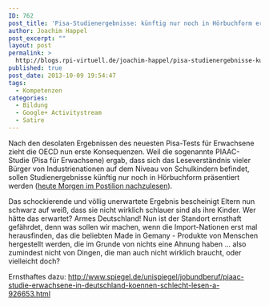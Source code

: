 ```yaml
---
ID: 762
post_title: 'Pisa-Studienergebnisse: künftig nur noch in Hörbuchform erhältlich'
author: Joachim Happel
post_excerpt: ""
layout: post
permalink: >
  http://blogs.rpi-virtuell.de/joachim-happel/pisa-studienergebnisse-kuenftig-nur-noch-in-hoerbuchform-erhaeltlich/
published: true
post_date: 2013-10-09 19:54:47
tags:
  - Kompetenzen
categories:
  - Bildung
  - Google+ Activitystream
  - Satire
---
```

Nach den desolaten Ergebnissen des neuesten Pisa-Tests für Erwachsene zieht die OECD nun erste Konsequenzen. Weil die sogenannte PIAAC-Studie (Pisa für Erwachsene) ergab, dass sich das Leseverständnis vieler Bürger von Industrienationen auf dem Niveau von Schulkindern befindet, sollen Studienergebnisse künftig nur noch in Hörbuchform präsentiert werden (<a href="http://www.der-postillon.com/2013/10/pisa-studienergebnisse-kunftig-nur-noch.html">heute Morgen im Postilion nachzulesen</a>).

Das schockierende und völlig unerwartete Ergebnis bescheinigt Eltern nun schwarz auf weiß, dass sie nicht wirklich schlauer sind als ihre Kinder. Wer hätte das erwartet? Armes Deutschland! Nun ist der Standort ernsthaft gefährdet, denn was sollen wir machen, wenn die Import-Nationen erst mal herausfinden, das die beliebten Made in Gemany - Produkte von Menschen hergestellt werden, die im Grunde von nichts eine Ahnung haben ... also zumindest nicht von Dingen, die man auch nicht wirklich braucht, oder vielleicht doch?

Ernsthaftes dazu: <a href="http://www.spiegel.de/unispiegel/jobundberuf/piaac-studie-erwachsene-in-deutschland-koennen-schlecht-lesen-a-926653.html">http://www.spiegel.de/unispiegel/jobundberuf/piaac-studie-erwachsene-in-deutschland-koennen-schlecht-lesen-a-926653.html</a>

&nbsp;